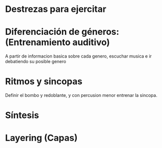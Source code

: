 
# Destrezas para ejercitar


# Diferenciación de géneros: (Entrenamiento auditivo) 


A partir de informacion basica sobre cada genero, escuchar musica e ir debatiendo su posible genero

# Ritmos y sincopas  

Definir el bombo y redoblante, y con percusion menor entrenar la sincopa.

# Síntesis  


# Layering (Capas)  




